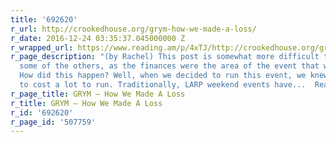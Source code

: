 ```yaml
---
title: '692620'
r_url: http://crookedhouse.org/grym-how-we-made-a-loss/
r_date: 2016-12-24 03:35:37.045000000 Z
r_wrapped_url: https://www.reading.am/p/4xTJ/http://crookedhouse.org/grym-how-we-made-a-loss/
r_page_description: "(by Rachel) This post is somewhat more difficult to write than
  some of the others, as the finances were the area of the event that were least successful.
  How did this happen? Well, when we decided to run this event, we knew it was going
  to cost a lot to run. Traditionally, LARP weekend events have...  Read more »"
r_page_title: GRYM – How We Made A Loss
r_title: GRYM – How We Made A Loss
r_id: '692620'
r_page_id: '507759'
---
```


